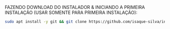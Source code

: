FAZENDO DOWNLOAD DO INSTALADOR & INICIANDO A PRIMEIRA INSTALAÇÃO (USAR SOMENTE PARA PRIMEIRA INSTALAÇÃO):

```bash
sudo apt install -y git && git clone https://github.com/isaque-silva/instalador.git install && sudo chmod -R 777 ./install && cd ./install && sudo ./install_primaria
```

